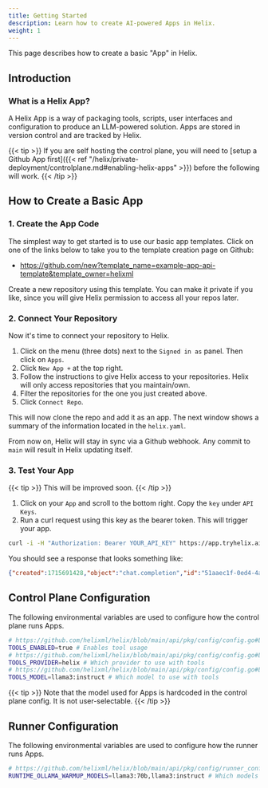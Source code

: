 ```yaml
---
title: Getting Started
description: Learn how to create AI-powered Apps in Helix.
weight: 1
---
```


This page describes how to create a basic "App" in Helix.

## Introduction

### What is a Helix App?

A Helix App is a way of packaging tools, scripts, user interfaces and configuration to produce an LLM-powered solution. Apps are stored in version control and are tracked by Helix.

{{< tip >}}
If you are self hosting the control plane, you will need to [setup a Github App first]({{< ref "/helix/private-deployment/controlplane.md#enabling-helix-apps" >}}) before the following will work.
{{< /tip >}}

## How to Create a Basic App

### 1. Create the App Code

The simplest way to get started is to use our basic app templates. Click on one of the links below to take you to the template creation page on Github:

- https://github.com/new?template_name=example-app-api-template&template_owner=helixml

Create a new repository using this template. You can make it private if you like, since you will give Helix permission to access all your repos later.

### 2. Connect Your Repository

Now it's time to connect your repository to Helix.

1. Click on the menu (three dots) next to the `Signed in as` panel. Then click on `Apps`.
2. Click `New App +` at the top right.
3. Follow the instructions to give Helix access to your repositories. Helix will only access repositories that you maintain/own.
4. Filter the repositories for the one you just created above.
5. Click `Connect Repo`.

This will now clone the repo and add it as an app. The next window shows a summary of the information located in the `helix.yaml`.

From now on, Helix will stay in sync via a Github webhook. Any commit to `main` will result in Helix updating itself.

### 3. Test Your App

{{< tip >}}
This will be improved soon.
{{< /tip >}}

1. Click on your `App` and scroll to the bottom right. Copy the `key` under `API Keys`.
2. Run a curl request using this key as the bearer token. This will trigger your app.

```bash
curl -i -H "Authorization: Bearer YOUR_API_KEY" https://app.tryhelix.ai/v1/chat/completions --data-raw '{"messages":[{"role":"user","content":"Using the Coinbase API, what is the live Bitcoin price in GBP"}],"stream":false}'
```

You should see a response that looks something like:

```json
{"created":1715691428,"object":"chat.completion","id":"51aaec1f-0ed4-4a06-815a-23171f69aa0c","choices":[{"index":0,"finish_reason":"stop","message":{"role":"assistant","content":"**The live Bitcoin price in GBP is £49,074.38.**"}}],"usage":{"prompt_tokens":0,"completion_tokens":0,"total_tokens":0}}
```

## Control Plane Configuration

The following environmental variables are used to configure how the control plane runs Apps.

```bash
# https://github.com/helixml/helix/blob/main/api/pkg/config/config.go#L68
TOOLS_ENABLED=true # Enables tool usage
# https://github.com/helixml/helix/blob/main/api/pkg/config/config.go#L69
TOOLS_PROVIDER=helix # Which provider to use with tools
# https://github.com/helixml/helix/blob/main/api/pkg/config/config.go#L75
TOOLS_MODEL=llama3:instruct # Which model to use with tools
```

{{< tip >}}
Note that the model used for Apps is hardcoded in the control plane config. It is not user-selectable.
{{< /tip >}}

## Runner Configuration

The following environmental variables are used to configure how the runner runs Apps.

```bash
# https://github.com/helixml/helix/blob/main/api/pkg/config/runner_config.go#L36
RUNTIME_OLLAMA_WARMUP_MODELS=llama3:70b,llama3:instruct # Which models are available on this runner. 
```